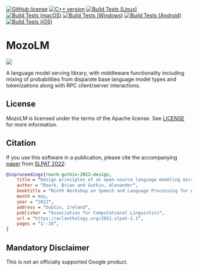 [![GitHub license](https://img.shields.io/badge/license-Apache2-blue.svg)](https://github.com/google-research/mozolm/blob/main/LICENSE)
[![C++ version](https://img.shields.io/badge/C++17-blue.svg?style=flat&logo=c%2B%2B)](https://en.cppreference.com/w/cpp/17)
[![Build Tests (Linux)](https://github.com/google-research/mozolm/workflows/linux/badge.svg)](https://github.com/google-research/mozolm/actions?query=workflow%3A%22linux%22)
[![Build Tests (macOS)](https://github.com/google-research/mozolm/workflows/macos/badge.svg)](https://github.com/google-research/mozolm/actions?query=workflow%3A%22macos%22)
[![Build Tests (Windows)](https://github.com/google-research/mozolm/workflows/windows/badge.svg)](https://github.com/google-research/mozolm/actions?query=workflow%3A%22windows%22)
[![Build Tests (Android)](https://github.com/google-research/mozolm/workflows/android/badge.svg)](https://github.com/google-research/mozolm/actions?query=workflow%3A%22android%22)
[![Build Tests (iOS)](https://github.com/google-research/mozolm/workflows/ios/badge.svg)](https://github.com/google-research/mozolm/actions?query=workflow%3A%22ios%22)

# MozoLM

[<img src="https://img.shields.io/badge/slack-@openaac-yellow.svg?logo=slack">](https://openaac.slack.com/)

A language model serving library, with middleware functionality including mixing
of probabilities from disparate base language model types and tokenizations
along with RPC client/server interactions.

## License

MozoLM is licensed under the terms of the Apache license. See [LICENSE](LICENSE)
for more information.

## Citation

If you use this software in a publication, please cite the accompanying
[paper](https://aclanthology.org/2022.slpat-1.1.pdf) from
[SLPAT 2022](http://www.slpat.org/slpat2022/):

```bibtex
@inproceedings{roark-gutkin-2022-design,
    title = "Design principles of an open-source language modeling microservice package for {AAC} text-entry applications",
    author = "Roark, Brian and Gutkin, Alexander",
    booktitle = "Ninth Workshop on Speech and Language Processing for Assistive Technologies (SLPAT-2022)",
    month = may,
    year = "2022",
    address = "Dublin, Ireland",
    publisher = "Association for Computational Linguistics",
    url = "https://aclanthology.org/2022.slpat-1.1",
    pages = "1--16",
}
```

## Mandatory Disclaimer

This is not an officially supported Google product.
